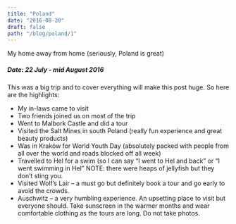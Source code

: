 ```yaml
---
title: "Poland"
date: "2016-08-20"
draft: false
path: "/blog/poland/1"
---
```


My home away from home (seriously, Poland is great)

<h5>Date: 22 July - mid August 2016</h5>

<p>
  This was a big trip and to cover everything will make this post huge.  So here are the highlights:
</p>

<ul>
  <li>My in-laws came to visit</li>
  <li>Two friends joined us on most of the trip</li>
  <li>Went to Malbork Castle and did a tour</li>
  <li>Visited the Salt Mines in south Poland (really fun experience and great beauty products)</li>
  <li>Was in Kraków for World Youth Day (absolutely packed with people from all over the world and roads blocked off all week)</li>
  <li>Travelled to Hel for a swim (so I can say “I went to Hel and back” or “I went swimming in Hel” NOTE: there were heaps of jellyfish but they don’t sting you.</li>
  <li>Visited Wolf’s Lair – a must go but definitely book a tour and go early to avoid the crowds.</li>
  <li>Auschwitz – a very humbling experience. An upsetting place to visit but everyone should. Take sunscreen in the warmer months and wear comfortable clothing as the tours are long. Do not take photos.</li>
</ul>

<br>
